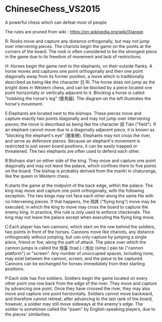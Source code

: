 # ChineseChess_VS2015
A powerful chess which can defeat most of people

The rules are pruned from wiki : https://en.wikipedia.org/wiki/Xiangqi

R: Rooks move and capture any distance orthogonally, but may not jump over intervening pieces. The chariots begin the game on the points at the corners of the board. The rook is often considered to be the strongest piece in the game due to its freedom of movement and lack of restrictions.

H: Horses begin the game next to the elephants, on their outside flanks. A horse moves and captures one point orthogonally and then one point diagonally away from its former position, a move which is traditionally described as being like the character 日 Rì. The horse does not jump as the knight does in Western chess, and can be blocked by a piece located one point horizontally or vertically adjacent to it. Blocking a horse is called "hobbling the horse's leg" (蹩馬腿). The diagram on the left illustrates the horse's movement. 

E:Elephants are located next to the bishops. These pieces move and capture exactly two points diagonally and may not jump over intervening pieces; the move is described as being like the character 田 Tián ("field"). If an elephant cannot move due to a diagonally adjacent piece, it is known as "blocking the elephant's eye" (塞象眼). Elephants may not cross the river, and serve as defensive pieces. Because an elephant's movement is restricted to just seven board positions, it can be easily trapped or threatened. The two elephants are often used to defend each other.

B:Bishops start on either side of the king. They move and capture one point diagonally and may not leave the palace, which confines them to five points on the board. The bishop is probably derived from the mantri in chaturanga, like the queen in Western chess.

K:starts the game at the midpoint of the back edge, within the palace. The king may move and capture one point orthogonally, with the following exception. The two kings may not face each other along the same file with no intervening pieces. If that happens, the 飛將 ("flying king") move may be executed, in which the king to move may cross the board to capture the enemy king. In practice, this rule is only used to enforce checkmate. The king may not leave the palace except when executing the flying king move.

C:Each player has two cannons, which start on the row behind the soldiers, two points in front of the horses. Cannons move like chariots, any distance orthogonally without jumping, but can only capture by jumping a single piece, friend or foe, along the path of attack. The piece over which the cannon jumps is called the 炮臺 (trad.) / 炮台 (simp.) pào tái ("cannon platform") or "screen". Any number of unoccupied spaces, including none, may exist between the cannon, screen, and the piece to be captured. Cannons can be exchanged for horses immediately from their starting positions.

P:Each side has five soldiers. Soldiers begin the game located on every other point one row back from the edge of the river. They move and capture by advancing one point. Once they have crossed the river, they may also move and capture one point horizontally. Soldiers cannot move backward, and therefore cannot retreat; after advancing to the last rank of the board, however, a soldier may still move sideways at the enemy's edge. The soldier is sometimes called the "pawn" by English-speaking players, due to the pieces' similarities.
